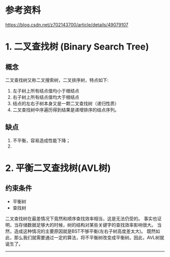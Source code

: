 # 参考资料
https://blog.csdn.net/z702143700/article/details/49079107

# 1. 二叉查找树 (Binary Search Tree)
## 概念
二叉查找树又称二叉搜索树，二叉排序树，特点如下: 
1. 左子树上所有结点值均小于根结点 
2. 右子树上所有结点值均大于根结点 
3. 结点的左右子树本身又是一颗二叉查找树（递归性质） 
4. 二叉查找树中序遍历得到结果是递增排序的结点序列。

## 缺点
1. 不平衡，容易造成性能下降；
2. 

# 2. 平衡二叉查找树(AVL树)
## 约束条件
- 平衡树
- 查找树

二叉查找树在最差情况下竟然和顺序查找效率相当，这是无法仍受的。
事实也证明，当存储数据足够大的时候，树的结构对某些关键字的查找效率影响很大。
当然，造成这种情况的主要原因就是BST不够平衡(左右子树高度差太大)。
既然如此，那么我们就需要通过一定的算法，将不平衡树改变成平衡树。因此，AVL树就诞生了。

--- 
